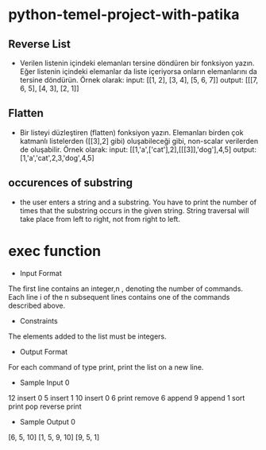 # python-temel-project-with-patika
## Reverse List

* Verilen listenin içindeki elemanları tersine döndüren bir fonksiyon yazın. Eğer listenin içindeki elemanlar da liste içeriyorsa onların elemanlarını da tersine döndürün. Örnek olarak: input: [[1, 2], [3, 4], [5, 6, 7]] output: [[[7, 6, 5], [4, 3], [2, 1]]

## Flatten
* Bir listeyi düzleştiren (flatten) fonksiyon yazın. Elemanları birden çok katmanlı listelerden ([[3],2] gibi) oluşabileceği gibi, non-scalar verilerden de oluşabilir. Örnek olarak: input: [[1,'a',['cat'],2],[[[3]],'dog'],4,5] output: [1,'a','cat',2,3,'dog',4,5]

## occurences of substring

* the user enters a string and a substring. You have to print the number of times that the substring occurs in the given string. String traversal will take place from left to right, not from right to left.
# exec function
* Input Format

The first line contains an integer,n , denoting the number of commands.
Each line  i of the n subsequent lines contains one of the commands described above.

* Constraints

The elements added to the list must be integers.
* Output Format

For each command of type print, print the list on a new line.

* Sample Input 0

12
insert 0 5
insert 1 10
insert 0 6
print
remove 6
append 9
append 1
sort
print
pop
reverse
print
* Sample Output 0

[6, 5, 10]
[1, 5, 9, 10]
[9, 5, 1]
